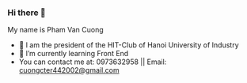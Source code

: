 ### Hi there 👋 
My name is Pham Van Cuong 


- 🔭 I am the president of the HIT-Club of Hanoi University of Industry
- 🌱 I’m currently learning Front End
- You can contact me at: 0973632958 || Email: cuongcter442002@gmail.com 
